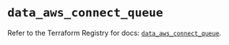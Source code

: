 # `data_aws_connect_queue`

Refer to the Terraform Registry for docs: [`data_aws_connect_queue`](https://registry.terraform.io/providers/hashicorp/aws/6.3.0/docs/data-sources/connect_queue).
